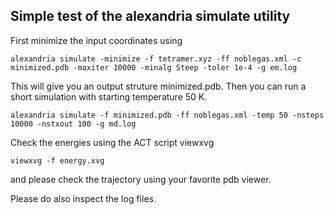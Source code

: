 Simple test of the alexandria simulate utility
----------------------------------------------
First minimize the input coordinates using
```
alexandria simulate -minimize -f tetramer.xyz -ff noblegas.xml -c minimized.pdb -maxiter 10000 -minalg Steep -toler 1e-4 -g em.log
```
This will give you an output struture minimized.pdb.
Then you can run a short simulation with starting temperature 50 K.
```
alexandria simulate -f minimized.pdb -ff noblegas.xml -temp 50 -nsteps 10000 -nstxout 100 -g md.log
```
Check the energies using the ACT script viewxvg
```
viewxvg -f energy.xvg
```
and please check the trajectory using your favorite pdb viewer.

Please do also inspect the log files.
